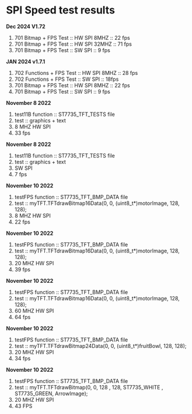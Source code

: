 # SPI Speed test results 


**Dec 2024 V1.72**
1. 701 Bitmap + FPS Test :: HW SPI  8MHZ :: 22 fps
2. 701 Bitmap + FPS Test :: HW SPI  32MHZ :: 71 fps
2. 701 Bitmap + FPS Test :: SW SPI   ::  9 fps

**JAN 2024 v1.7.1**

1. 702 Functions + FPS Test :: HW SPI  8MHZ :: 28 fps 
2. 702 Functions + FPS Test :: SW SPI :: 18fps
1. 701 Bitmap + FPS Test :: HW SPI  8MHZ :: 22 fps 
2. 701 Bitmap + FPS Test :: SW SPI ::  9 fps 


**November 8 2022**

1. test11B function ::  ST7735_TFT_TESTS file
2. test :: graphics + text
3. 8 MHZ HW SPI
4. 33 fps 

**November 8 2022**

1. test11B function ::  ST7735_TFT_TESTS file
2. test :: graphics + text
3. SW SPI
4. 7 fps 

**November 10 2022**

1. testFPS function ::  ST7735_TFT_BMP_DATA file
2. test :: myTFT.TFTdrawBitmap16Data(0, 0, (uint8_t*)motorImage, 128, 128);
3. 8 MHZ HW SPI
4. 22 fps 

**November 10 2022**

1. testFPS function ::  ST7735_TFT_BMP_DATA file
2. test :: myTFT.TFTdrawBitmap16Data(0, 0, (uint8_t*)motorImage, 128, 128);
3. 20 MHZ HW SPI
4. 39 fps

**November 10 2022**

1. testFPS function ::  ST7735_TFT_BMP_DATA file
2. test :: myTFT.TFTdrawBitmap16Data(0, 0, (uint8_t*)motorImage, 128, 128);
3. 60 MHZ HW SPI
4. 64 fps

**November 10 2022**

1. testFPS function ::  ST7735_TFT_BMP_DATA file
2. test :: myTFT.TFTdrawBitmap24Data(0, 0, (uint8_t*)fruitBowl, 128, 128);
3. 20 MHZ HW SPI
4. 34 fps

**November 10 2022**

1. testFPS function ::  ST7735_TFT_BMP_DATA file
2. test :: myTFT.TFTdrawBitmap(0, 0, 128 , 128, ST7735_WHITE , ST7735_GREEN, ArrowImage);
3. 20 MHZ HW SPI
4. 43 FPS
